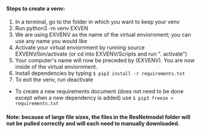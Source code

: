 
#### Steps to create a venv:

1. In a terminal, go to the folder in which you want to keep your venv
2. Run python3 -m venv EXVEN
  1. We are using EXVENV as the name of the virtual enviornment; you can use any name you would like
3. Activate your virtual enviornment by running source EXVENV/bin/activate (or cd into EXVENV/Scripts and run ". activate")
  1. Your computer's name will now be preceded by (EXVENV). You are now inside of the virtual enviornment.
4. Install dependencies by typing `$ pip3 install -r requirements.txt`
5. To exit the venv, run deactivate

- To create a new requirements document (does not need to be done except when a new dependency is added) use  `$ pip3 freeze > requirements.txt`



#### Note: because of large file sizes, the files in the ResNetmodel folder will not be pulled correctly and will each need to manually downloaded. 
